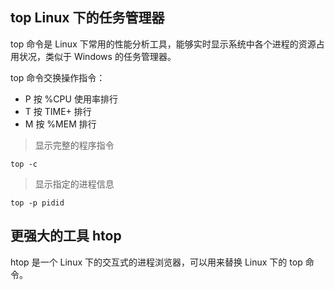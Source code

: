 ## top Linux 下的任务管理器

top 命令是 Linux 下常用的性能分析工具，能够实时显示系统中各个进程的资源占用状况，类似于 Windows 的任务管理器。

top 命令交换操作指令：

* P 按 %CPU 使用率排行
* T 按 TIME+ 排行
* M 按 %MEM 排行

> 显示完整的程序指令

`top -c`

> 显示指定的进程信息

`top -p pidid`

## 更强大的工具 htop

htop 是一个 Linux 下的交互式的进程浏览器，可以用来替换 Linux 下的 top 命令。
